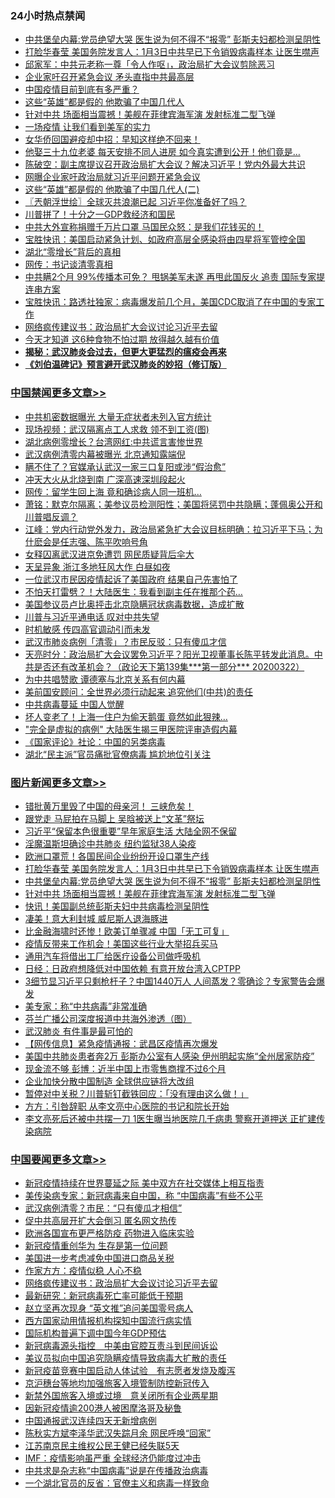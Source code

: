 <div class="catlist">
<h3>24小时热点禁闻</h3>
<ul>
<li><a href="https://github.com/fqnews/bnews/blob/master/topimagenews/20200322/1298247.md">中共堡垒内幕:党员绝望大哭 医生说为何不得不“报零” 彭斯夫妇都检测呈阴性</a></li>
<li><a href="https://github.com/fqnews/bnews/blob/master/topimagenews/20200322/1298376.md">打脸华春莹 美国务院发言人：1月3日中共早已下令销毁病毒样本 让医生噤声</a></li>
<li><a href="https://github.com/fqnews/bnews/blob/master/bannedvideo/20200322/1298367.md">邱家军：中共元老称一尊「令人作呕」，政治局扩大会议剪除恶习 </a></li>
<li><a href="https://github.com/fqnews/bnews/blob/master/cbnews/20200322/1298226.md">企业家吁召开紧急会议 矛头直指中共最高层</a></li>
<li><a href="https://github.com/fqnews/bnews/blob/master/comments/20200322/1298356.md">中国疫情目前到底有多严重？</a></li>
<li><a href="https://github.com/fqnews/bnews/blob/master/cnnews/20200322/1298241.md">这些“英雄”都是假的 他欺骗了中国几代人</a></li>
<li><a href="https://github.com/fqnews/bnews/blob/master/topimagenews/20200322/1298236.md">针对中共 场面相当震撼！美舰在菲律宾海军演 发射标准二型飞弹</a></li>
<li><a href="https://github.com/fqnews/bnews/blob/master/comments/20200322/1298239.md">一场疫情 让我们看到美军的实力</a></li>
<li><a href="https://github.com/fqnews/bnews/blob/master/cbnews/20200323/1298441.md">女华侨回国避疫却中招：早知这样绝不回来！</a></li>
<li><a href="https://github.com/fqnews/bnews/blob/master/funmedia/20200323/1298519.md">他娶三十九位老婆 每天安排不同人进房 如今真实遭到公开！他们竟是…</a></li>
<li><a href="https://github.com/fqnews/bnews/blob/master/cbnews/20200323/1298509.md">陈破空：副主席提议召开政治局扩大会议？解决习近平！党内外最大共识 </a></li>
<li><a href="https://github.com/fqnews/bnews/blob/master/comments/20200322/1298219.md">网曝企业家吁政治局就习近平问题开紧急会议</a></li>
<li><a href="https://github.com/fqnews/bnews/blob/master/cnnews/20200322/1298280.md">这些“英雄”都是假的 他欺骗了中国几代人(二)</a></li>
<li><a href="https://github.com/fqnews/bnews/blob/master/ssgc/20200323/1298505.md">〖兲朝浮世绘〗全球灭共浪潮已起 习近平你准备好了吗？</a></li>
<li><a href="https://github.com/fqnews/bnews/blob/master/cnnews/20200322/1298313.md">川普拼了！十分之一GDP救经济和国民</a></li>
<li><a href="https://github.com/fqnews/bnews/blob/master/cnnews/20200322/1298361.md">中共大外宣称捐赠千万片口罩 马国民众怒：是我们花钱买的！</a></li>
<li><a href="https://github.com/fqnews/bnews/blob/master/bannedvideo/20200323/1298461.md">宝胜快讯：美国启动紧急计划、如政府高层全感染将由四星将军管控全国</a></li>
<li><a href="https://github.com/fqnews/bnews/blob/master/renquan/20200322/1298275.md">湖北“零增长”背后的真相</a></li>
<li><a href="https://github.com/fqnews/bnews/blob/master/cbnews/20200323/1298530.md">网传：书记谈清零真相</a></li>
<li><a href="https://github.com/fqnews/bnews/blob/master/cbnews/20200322/1298413.md">中共瞒2个月 99%传播本可免？ 甩锅美军未遂 再甩此国反火 追责 国际专家提连串方案</a></li>
<li><a href="https://github.com/fqnews/bnews/blob/master/bannedvideo/20200323/1298529.md">宝胜快讯：路透社独家：病毒爆发前几个月，美国CDC取消了在中国的专家工作</a></li>
<li><a href="https://github.com/fqnews/bnews/blob/master/headline/20200323/1298466.md">网络疯传建议书：政治局扩大会议讨论习近平去留</a></li>
<li><a href="https://github.com/fqnews/bnews/blob/master/lifebaike/20200322/1298269.md">今天才知道 这6种食物不怕过期 放得越久越有价值</a></li>
<li><b><a href="https://github.com/fqnews/bnews/blob/master/comments/20200211/1275071.md" target="_blank">揭秘：武汉肺炎会过去，但更大更猛烈的瘟疫会再来</a></b></li>
<li><b><a href="https://github.com/fqnews/bnews/blob/master/comments/20200207/1272816.md" target="_blank">《刘伯温碑记》预言避开武汉肺炎的妙招（修订版）</a></b></li>
</ul>
</div>

<div class="catlist">
<h3><a href="https://github.com/fqnews/bnews/blob/master/cbnews/" target="_blank">中国禁闻</a><span><a href="https://github.com/fqnews/bnews/blob/master/cbnews/" target="_blank" rel="nofollow">更多文章>></a></span></h3>
<ul>
<li><a href="https://github.com/fqnews/bnews/blob/master/cbnews/20200323/1298776.md" target="_blank">中共机密数据曝光 大量无症状者未列入官方统计</a></li>
<li><a href="https://github.com/fqnews/bnews/blob/master/cbnews/20200323/1298775.md" target="_blank">现场视频：武汉隔离点工人求救 领不到工资(图)</a></li>
<li><a href="https://github.com/fqnews/bnews/blob/master/cbnews/20200323/1298762.md" target="_blank">湖北病例零增长？台湾网红:中共谎言害惨世界</a></li>
<li><a href="https://github.com/fqnews/bnews/blob/master/cbnews/20200323/1298761.md" target="_blank">武汉病例清零内幕被曝光 北京通知露端倪</a></li>
<li><a href="https://github.com/fqnews/bnews/blob/master/cbnews/20200323/1298760.md" target="_blank">瞒不住了？官媒承认武汉一家三口复阳或涉“假治愈”</a></li>
<li><a href="https://github.com/fqnews/bnews/blob/master/cbnews/20200323/1298759.md" target="_blank">冲天大火从北烧到南 广深高速深圳段起火</a></li>
<li><a href="https://github.com/fqnews/bnews/blob/master/cbnews/20200323/1298758.md" target="_blank">网传：留学生回上海 竟和确诊病人同一班机…</a></li>
<li><a href="https://github.com/fqnews/bnews/blob/master/cbnews/20200323/1298739.md" target="_blank">萧铭：默克尔隔离；美参议员检测阳性；美国将惩罚中共隐瞒；蓬佩奥公开和川普唱反调？</a></li>
<li><a href="https://github.com/fqnews/bnews/blob/master/cbnews/20200323/1298732.md" target="_blank">江峰：党内行动党外发力，政治局紧急扩大会议目标明确：拉习近平下马；为什麽会是任志强、陈平吹响号角</a></li>
<li><a href="https://github.com/fqnews/bnews/blob/master/cbnews/20200323/1298724.md" target="_blank">女释囚离武汉进京免遭罚 网民质疑背后伞大</a></li>
<li><a href="https://github.com/fqnews/bnews/blob/master/cbnews/20200323/1298723.md" target="_blank">天呈异象 浙江多地狂风大作 白昼如夜</a></li>
<li><a href="https://github.com/fqnews/bnews/blob/master/cbnews/20200323/1298722.md" target="_blank">一位武汉市民因疫情起诉了美国政府 结果自己先害怕了</a></li>
<li><a href="https://github.com/fqnews/bnews/blob/master/cbnews/20200323/1298721.md" target="_blank">不怕天打雷劈？！大陆医生：我看到副主任在推那个药&#8230;</a></li>
<li><a href="https://github.com/fqnews/bnews/blob/master/cbnews/20200323/1298681.md" target="_blank">美国参议员卢比奥抨击北京隐瞒冠状病毒数据，造成扩散</a></li>
<li><a href="https://github.com/fqnews/bnews/blob/master/cbnews/20200323/1298660.md" target="_blank">川普与习近平通电话 叹对中共失望</a></li>
<li><a href="https://github.com/fqnews/bnews/blob/master/cbnews/20200323/1298659.md" target="_blank">时机敏感 传四高官调动引而未发</a></li>
<li><a href="https://github.com/fqnews/bnews/blob/master/cbnews/20200323/1298658.md" target="_blank">武汉市肺炎病例「清零」？市民反驳：只有傻瓜才信</a></li>
<li><a href="https://github.com/fqnews/bnews/blob/master/cbnews/20200323/1298628.md" target="_blank">天亮时分：政治局扩大会议罢免习近平？阳光卫视董事长陈平转发此消息。中共是否还有改革机会？（政论天下第139集***第一部分*** 20200322）</a></li>
<li><a href="https://github.com/fqnews/bnews/blob/master/cbnews/20200323/1298620.md" target="_blank">为中共唱赞歌 谭德塞与北京关系有何内幕</a></li>
<li><a href="https://github.com/fqnews/bnews/blob/master/cbnews/20200323/1298619.md" target="_blank">美前国安顾问：全世界必须行动起来 追究他们(中共)的责任</a></li>
<li><a href="https://github.com/fqnews/bnews/blob/master/cbnews/20200323/1298609.md" target="_blank">中共病毒蔓延 中国人觉醒</a></li>
<li><a href="https://github.com/fqnews/bnews/blob/master/cbnews/20200323/1298608.md" target="_blank">坏人变老了！上海一住户为偷天鹅蛋 竟然如此狠辣…</a></li>
<li><a href="https://github.com/fqnews/bnews/blob/master/cbnews/20200323/1298607.md" target="_blank">&quot;完全是虚拟的病例&quot; 大陆医生揭三甲医院评审造假内幕</a></li>
<li><a href="https://github.com/fqnews/bnews/blob/master/cbnews/20200323/1298577.md" target="_blank">《国家评论》社论：中国的另类病毒</a></li>
<li><a href="https://github.com/fqnews/bnews/blob/master/cbnews/20200323/1298566.md" target="_blank">湖北“民主派”官员痛批官僚病毒 尴尬地位引关注</a></li>

</ul>
</div>
<div class="catlist">
<h3><a href="https://github.com/fqnews/bnews/blob/master/topimagenews/" target="_blank">图片新闻</a><span><a href="https://github.com/fqnews/bnews/blob/master/topimagenews/" target="_blank" rel="nofollow">更多文章>></a></span></h3>
<ul>
<li><a href="https://github.com/fqnews/bnews/blob/master/topimagenews/20200323/1298774.md" target="_blank">错批黄万里毁了中国的母亲河！ 三峡危矣！</a></li>
<li><a href="https://github.com/fqnews/bnews/blob/master/topimagenews/20200323/1298757.md" target="_blank">跟党走 马屁拍在马脚上 吴晗被送上“文革”祭坛</a></li>
<li><a href="https://github.com/fqnews/bnews/blob/master/topimagenews/20200323/1298686.md" target="_blank">习近平“保留本色很重要”早年家庭生活 大陆全网不保留</a></li>
<li><a href="https://github.com/fqnews/bnews/blob/master/topimagenews/20200323/1298657.md" target="_blank">淫魔温斯坦确诊中共肺炎 纽约监狱38人染疫</a></li>
<li><a href="https://github.com/fqnews/bnews/blob/master/topimagenews/20200322/1298400.md" target="_blank">欧洲口罩荒！各国民间企业纷纷开设口罩生产线</a></li>
<li><a href="https://github.com/fqnews/bnews/blob/master/topimagenews/20200322/1298376.md" target="_blank">打脸华春莹 美国务院发言人：1月3日中共早已下令销毁病毒样本 让医生噤声</a></li>
<li><a href="https://github.com/fqnews/bnews/blob/master/topimagenews/20200322/1298247.md" target="_blank">中共堡垒内幕:党员绝望大哭 医生说为何不得不“报零” 彭斯夫妇都检测呈阴性</a></li>
<li><a href="https://github.com/fqnews/bnews/blob/master/topimagenews/20200322/1298236.md" target="_blank">针对中共 场面相当震撼！美舰在菲律宾海军演 发射标准二型飞弹</a></li>
<li><a href="https://github.com/fqnews/bnews/blob/master/topimagenews/20200322/1298145.md" target="_blank">快讯！美国副总统彭斯夫妇中共病毒检测呈阴性</a></li>
<li><a href="https://github.com/fqnews/bnews/blob/master/topimagenews/20200322/1298052.md" target="_blank">凄美！意大利封城 威尼斯人退海豚进</a></li>
<li><a href="https://github.com/fqnews/bnews/blob/master/topimagenews/20200322/1298011.md" target="_blank">比金融海啸时还惨！欧美订单骤减 中国「无工可复」</a></li>
<li><a href="https://github.com/fqnews/bnews/blob/master/topimagenews/20200322/1297908.md" target="_blank">疫情反带来工作机会！美国这些行业大举招兵买马</a></li>
<li><a href="https://github.com/fqnews/bnews/blob/master/topimagenews/20200321/1297882.md" target="_blank">通用汽车将借出工厂给医疗设备公司做呼吸机</a></li>
<li><a href="https://github.com/fqnews/bnews/blob/master/topimagenews/20200321/1297881.md" target="_blank">日经：日政府想降低对中国依赖 有意开放台湾入CPTPP</a></li>
<li><a href="https://github.com/fqnews/bnews/blob/master/topimagenews/20200321/1297836.md" target="_blank">3细节显习近平只剩枪杆子？中国1440万人 人间蒸发？零确诊？专家警告会爆发</a></li>
<li><a href="https://github.com/fqnews/bnews/blob/master/comments/20200321/1297635.md" target="_blank">美专家：称“中共病毒”非常准确</a></li>
<li><a href="https://github.com/fqnews/bnews/blob/master/comments/20200321/1297805.md" target="_blank">芬兰广播公司深度报道中共海外渗透（图）</a></li>
<li><a href="https://github.com/fqnews/bnews/blob/master/topimagenews/20200321/1297791.md" target="_blank">武汉肺炎 有件事是最可怕的</a></li>
<li><a href="https://github.com/fqnews/bnews/blob/master/topimagenews/20200321/1297747.md" target="_blank">【网传信息】紧急疫情通报：武昌区疫情再次爆发</a></li>
<li><a href="https://github.com/fqnews/bnews/blob/master/topimagenews/20200321/1297545.md" target="_blank">美国中共肺炎患者奔2万 彭斯办公室有人感染 伊州明起实施“全州居家防疫”</a></li>
<li><a href="https://github.com/fqnews/bnews/blob/master/topimagenews/20200321/1297345.md" target="_blank">现金流不够 彭博：近半中国上市零售商撑不过6个月</a></li>
<li><a href="https://github.com/fqnews/bnews/blob/master/topimagenews/20200321/1297344.md" target="_blank">企业加快分散中国制造 全球供应链将大改组</a></li>
<li><a href="https://github.com/fqnews/bnews/blob/master/topimagenews/20200321/1297337.md" target="_blank">暂停对中关税？川普斩钉截铁回应：「没有理由这么做！」</a></li>
<li><a href="https://github.com/fqnews/bnews/blob/master/topimagenews/20200320/1297317.md" target="_blank">方方：引咎辞职 从李文亮中心医院的书记和院长开始</a></li>
<li><a href="https://github.com/fqnews/bnews/blob/master/topimagenews/20200320/1297316.md" target="_blank">李文亮死后还被中共摆一刀 1医生曝当地医院几千病患 警察开道押送 正扩建传染病院</a></li>

</ul>
</div>
<div class="catlist">
<h3><a href="https://github.com/fqnews/bnews/blob/master/headline/" target="_blank">中国要闻</a><span><a href="https://github.com/fqnews/bnews/blob/master/headline/" target="_blank" rel="nofollow">更多文章>></a></span></h3>
<ul>
<li><a href="https://github.com/fqnews/bnews/blob/master/headline/20200323/1298700.md" target="_blank">新冠疫情持续在世界蔓延之际 美中双方在社交媒体上相互指责</a></li>
<li><a href="https://github.com/fqnews/bnews/blob/master/headline/20200323/1298548.md" target="_blank">美传染病专家：新冠病毒来自中国，称 “中国病毒”有些不公平</a></li>
<li><a href="https://github.com/fqnews/bnews/blob/master/headline/20200323/1298540.md" target="_blank">武汉病例清零？市民：“只有傻瓜才相信”</a></li>
<li><a href="https://github.com/fqnews/bnews/blob/master/headline/20200323/1298539.md" target="_blank">促中共高层开扩大会倒习 匿名网文热传</a></li>
<li><a href="https://github.com/fqnews/bnews/blob/master/headline/20200323/1298500.md" target="_blank">欧洲各国宣布更严格防疫 药物进入临床实验</a></li>
<li><a href="https://github.com/fqnews/bnews/blob/master/headline/20200323/1298485.md" target="_blank">新冠疫情重创华为 生存是第一位问题</a></li>
<li><a href="https://github.com/fqnews/bnews/blob/master/headline/20200323/1298480.md" target="_blank">美国进一步考虑减免中国进口商品关税</a></li>
<li><a href="https://github.com/fqnews/bnews/blob/master/headline/20200323/1298467.md" target="_blank">作家方方：疫情似稳 人心不稳</a></li>
<li><a href="https://github.com/fqnews/bnews/blob/master/headline/20200323/1298466.md" target="_blank">网络疯传建议书：政治局扩大会议讨论习近平去留</a></li>
<li><a href="https://github.com/fqnews/bnews/blob/master/headline/20200323/1298465.md" target="_blank">最新研究：新冠病毒死亡率可能低于预期</a></li>
<li><a href="https://github.com/fqnews/bnews/blob/master/headline/20200323/1298464.md" target="_blank">赵立坚再次现身 “英文推”追问美国零号病人</a></li>
<li><a href="https://github.com/fqnews/bnews/blob/master/headline/20200323/1298435.md" target="_blank">西方国家动用情报机构探知中国流行病实情</a></li>
<li><a href="https://github.com/fqnews/bnews/blob/master/headline/20200323/1298434.md" target="_blank">国际机构普遍下调中国今年GDP预估</a></li>
<li><a href="https://github.com/fqnews/bnews/blob/master/headline/20200322/1298390.md" target="_blank">新冠病毒源头指控　中美由官腔互责斗到民间诉讼</a></li>
<li><a href="https://github.com/fqnews/bnews/blob/master/headline/20200322/1298389.md" target="_blank">美议员拟向中国追究隐瞒疫情导致病毒大扩散的责任</a></li>
<li><a href="https://github.com/fqnews/bnews/blob/master/headline/20200322/1298388.md" target="_blank">新冠疫苗竞赛中国启动人体试验　有志愿者发烧及腹泻</a></li>
<li><a href="https://github.com/fqnews/bnews/blob/master/headline/20200322/1298387.md" target="_blank">京沪穗台等地均加强旅客入境管制防控新冠传入</a></li>
<li><a href="https://github.com/fqnews/bnews/blob/master/headline/20200322/1298386.md" target="_blank">新禁外国旅客入境或过境　意关闭所有企业两星期</a></li>
<li><a href="https://github.com/fqnews/bnews/blob/master/headline/20200322/1298385.md" target="_blank">因新冠疫情逾200港人被困摩洛哥及秘鲁</a></li>
<li><a href="https://github.com/fqnews/bnews/blob/master/headline/20200322/1298325.md" target="_blank">中国通报武汉连续四天无新增病例</a></li>
<li><a href="https://github.com/fqnews/bnews/blob/master/headline/20200322/1297983.md" target="_blank">陈秋实方斌李泽华武汉失踪月余 网民呼唤“回家”</a></li>
<li><a href="https://github.com/fqnews/bnews/blob/master/headline/20200322/1297982.md" target="_blank">江苏南京民主维权公民王健已经失联5天</a></li>
<li><a href="https://github.com/fqnews/bnews/blob/master/headline/20200322/1297981.md" target="_blank">IMF：疫情影响虽严重 全球经济仍能度过冲击</a></li>
<li><a href="https://github.com/fqnews/bnews/blob/master/headline/20200322/1297980.md" target="_blank">中共求是杂志称“中国病毒”说是在传播政治病毒</a></li>
<li><a href="https://github.com/fqnews/bnews/blob/master/headline/20200322/1297919.md" target="_blank">一个湖北官员的反省：官僚主义和病毒一样致命</a></li>

</ul>
</div>